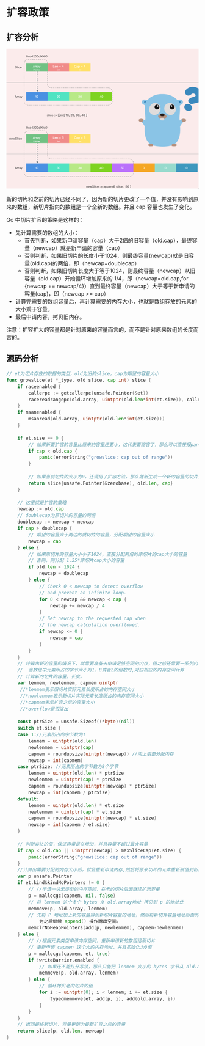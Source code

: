 # 扩容政策

## 扩容分析
![](./growSlice.png)

新的切片和之前的切片已经不同了，因为新的切片更改了一个值，并没有影响到原来的数组，新切片指向的数组是一个全新的数组。并且 cap 容量也发生了变化。


Go 中切片扩容的策略是这样的：

- 先计算需要的数组的大小：
  - 首先判断，如果新申请容量（cap）大于2倍的旧容量（old.cap），最终容量（newcap）就是新申请的容量（cap）
  - 否则判断，如果旧切片的长度小于1024，则最终容量(newcap)就是旧容量(old.cap)的两倍，即（newcap=doublecap）
  - 否则判断，如果旧切片长度大于等于1024，则最终容量（newcap）从旧容量（old.cap）开始循环增加原来的 1/4，即（newcap=old.cap,for {newcap += newcap/4}）直到最终容量（newcap）大于等于新申请的容量(cap)，即（newcap >= cap）
- 计算完需要的数组容量后，再计算需要的内存大小，也就是数组存放的元素的大小乘于容量。
- 最后申请内容，拷贝旧内存。


注意：扩容扩大的容量都是针对原来的容量而言的，而不是针对原来数组的长度而言的。


## 源码分析
```go
// et为切片存放的数据的类型，old为旧的slice，cap为期望的容量大小
func growslice(et *_type, old slice, cap int) slice {
	if raceenabled {
		callerpc := getcallerpc(unsafe.Pointer(&et))
		racereadrangepc(old.array, uintptr(old.len*int(et.size)), callerpc, funcPC(growslice))
	}
	if msanenabled {
		msanread(old.array, uintptr(old.len*int(et.size)))
	}

	if et.size == 0 {
		// 如果新要扩容的容量比原来的容量还要小，这代表要缩容了，那么可以直接报panic了。
		if cap < old.cap {
			panic(errorString("growslice: cap out of range"))
		}

		// 如果当前切片的大小为0，还调用了扩容方法，那么就新生成一个新的容量的切片返回。
		return slice{unsafe.Pointer(&zerobase), old.len, cap}
	}

    // 这里就是扩容的策略
	newcap := old.cap
	// doublecap为原切片的容量的两倍
	doublecap := newcap + newcap
	if cap > doublecap {
        // 期望的容量大于两边的就切片的容量，分配期望的容量大小
		newcap = cap
	} else {
        // 如果原切片的容量大小小于1024，直接分配两倍的原切片的cap大小的容量
        // 否则，则分配 1.25*原切片cap大小的容量
		if old.len < 1024 {
			newcap = doublecap
		} else {
			// Check 0 < newcap to detect overflow
			// and prevent an infinite loop.
			for 0 < newcap && newcap < cap {
				newcap += newcap / 4
			}
			// Set newcap to the requested cap when
			// the newcap calculation overflowed.
			if newcap <= 0 {
				newcap = cap
			}
		}
	}
	// 计算出新的容量的情况下，就需要准备去申请足够空间的内存，但之前还需要一系列内存对齐的计算操作：
	//	当数组中元素所占的字节大小为1、8或者2的倍数时,对应相应的内存空间计算
	// 计算新的切片的容量，长度。
	var lenmem, newlenmem, capmem uintptr
	 //*lenmem表示旧切片实际元素长度所占的内存空间大小
	 //*newlenmem表示新切片实际元素长度所占的内存空间大小
	 //*capmem表示扩容之后的容量大小
	 //*overflow是否溢出

	const ptrSize = unsafe.Sizeof((*byte)(nil))
	switch et.size {
	case 1://元素所占的字节数为1
		lenmem = uintptr(old.len)
		newlenmem = uintptr(cap)
		capmem = roundupsize(uintptr(newcap)) //向上取整分配内存
		newcap = int(capmem)
	case ptrSize: //元素所占的字节数为8个字节
		lenmem = uintptr(old.len) * ptrSize
		newlenmem = uintptr(cap) * ptrSize
		capmem = roundupsize(uintptr(newcap) * ptrSize)
		newcap = int(capmem / ptrSize)
	default:
		lenmem = uintptr(old.len) * et.size
		newlenmem = uintptr(cap) * et.size
		capmem = roundupsize(uintptr(newcap) * et.size)
		newcap = int(capmem / et.size)
	}

	// 判断非法的值，保证容量是在增加，并且容量不超过最大容量
	if cap < old.cap || uintptr(newcap) > maxSliceCap(et.size) {
		panic(errorString("growslice: cap out of range"))
	}
	//计算出需要分配的内存大小后，就会重新申请内存,然后将原来切片的元素重新赋值到新的切片中。
	var p unsafe.Pointer
	if et.kind&kindNoPointers != 0 {
		// //申请一块无类型的内存空间，在老的切片后面继续扩充容量
		p = mallocgc(capmem, nil, false)
		// 将 lenmem 这个多个 bytes 从 old.array地址 拷贝到 p 的地址处
		memmove(p, old.array, lenmem)
		// 先将 P 地址加上新的容量得到新切片容量的地址，然后将新切片容量地址后面的 capmem-newlenmem 个 bytes 这块内存初始化。
			为之后继续 append() 操作腾出空间。
		memclrNoHeapPointers(add(p, newlenmem), capmem-newlenmem)
	} else {
		// //根据元素类型申请内存空间，重新申请新的数组给新切片
		// 重新申请 capmen 这个大的内存地址，并且初始化为0值
		p = mallocgc(capmem, et, true)
		if !writeBarrier.enabled {
			// 如果还不能打开写锁，那么只能把 lenmem 大小的 bytes 字节从 old.array 拷贝到 p 的地址处
			memmove(p, old.array, lenmem)
		} else {
			// 循环拷贝老的切片的值
			for i := uintptr(0); i < lenmem; i += et.size {
				typedmemmove(et, add(p, i), add(old.array, i))
			}
		}
	}
	// 返回最终新切片，容量更新为最新扩容之后的容量
	return slice{p, old.len, newcap}
}


```
